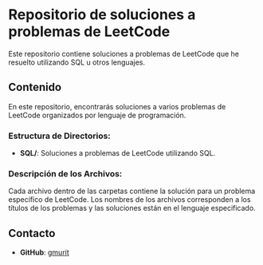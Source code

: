 # Repositorio de soluciones a problemas de LeetCode

Este repositorio contiene soluciones a problemas de LeetCode que he resuelto utilizando SQL u otros lenguajes.

## Contenido

En este repositorio, encontrarás soluciones a varios problemas de LeetCode organizados por lenguaje de programación.
### Estructura de Directorios:
- **SQL/**: Soluciones a problemas de LeetCode utilizando SQL.

### Descripción de los Archivos:
Cada archivo dentro de las carpetas contiene la solución para un problema específico de LeetCode. Los nombres de los archivos corresponden a los títulos de los problemas y las soluciones están en el lenguaje especificado.

## Contacto

- **GitHub**: [gmurit](https://github.com/gmurit)
